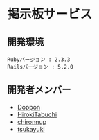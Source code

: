 # 掲示板サービス

## 開発環境
```
Rubyバージョン : 2.3.3
Railsバージョン : 5.2.0
```
##  開発者メンバー
- [Doppon](https://github.com/Doppon)
- [HirokiTabuchi](https://github.com/HirokiTabuchi)
- [chironnup](https://github.com/chironnup)
- [tsukayuki](https://github.com/tsukayuki)
